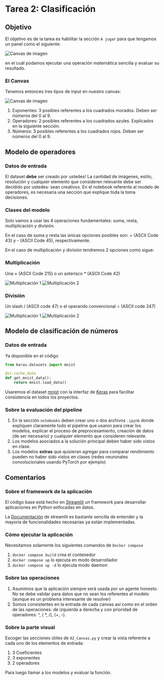 # Tarea 2: Clasificación

## Objetivo

El objetivo es de la tarea es habilitar la sección `A jugar` para que tengamos un panel como el siguiente:

![Canvas de imagen](/src/img/canvas.png)

en el cuál podamos ejecutar una operación matemática sencilla y evaluar su resultado.

### El Canvas

Tenemos entonces tres tipos de input en nuestro canvas:

![Canvas de imagen](/src/img/canvas2.png)

1. Exponentes: 3 posibles referentes a los cuadrados morados. Deben ser números del 0 al 9.
2. Operadores: 2 posibles referentes a los cuadrados azules. Explicados en la siguiente sección.
3. Números: 3 posibles referentes a los cuadrados rojos. Deben ser números del 0 al 9.

## Modelo de operadores

### Datos de entrada

El dataset **debe** ser creado por ustedes! La cantidad de imágenes, estilo, resolución y cualquier elemento que consideren relevante debe ser decidido por ustedes: sean creativos. En el notebook referente al modelo de operadores, es necesaria una sección que explique toda la toma decisiones.

### Clases del modelo

Solo vamos a usar las 4 operaciones fundamentales: suma, resta, multiplicación y división. 

En el caso de suma y resta las únicas opciones posibles son: + (ASCII Code 43) y - (ASCII Code 45), respectivamente.

En el caso de multiplicación y división tendremos 2 opciones como sigue:

### Multiplicación

Una × (ASCII Code 215) o un asterísco * (ASCII Code 42)

![Multiplicación 1](/src/img/mult1.png) ![Multiplicación 2](/src/img/mult2.png)


### División

Un slash / (ASCII code 47) o el operando convencional ÷ (ASCII code 247)

![Multiplicación 1](/src/img/div2.png) ![Multiplicación 2](/src/img/div1.png)

## Modelo de clasificación de números

### Datos de entrada

Ya disponible en el código

```python
from keras.datasets import mnist

@st.cache_data
def get_mnist_data():
    return mnist.load_data()
```
Usaremos el dataset [mnist](http://www.pymvpa.org/datadb/mnist.html) con la interfaz de [Keras](https://keras.io/getting_started/) para facilitar consistencia en todos los proyectos.

### Sobre la evaluación del pipeline

1. En la sección `notebooks` deben crear uno o dos archivos `.ipynb` donde expliquen claramente todo el pipeline que usaron para crear los modelos, explicar el proceso de preprocesamiento, creación de datos (de ser necesario) y cualquier elemento que consideren relevante.
2. Los modelos asociados a la solución principal deben haber sido vistos en clase.
3. Los modelos **extras** que quisieran agregar para comparar rendimiento pueden no haber sido vistos en clases (redes neuronales convolucionales usando PyTorch por ejemplo)


## Comentarios

### Sobre el framework de la aplicación

El código base está hecho en [Streamlit](https://streamlit.io/) un framework para desarrollar aplicaciones en Python enfocadas en datos.

La [Documentación](https://docs.streamlit.io/) de streamlit es bastante sencilla de entender y la mayoría de funcionalidades necesarias ya están implementadas.

### Cómo ejecutar la aplicación

Necesitamos solamente los siguientes comandos de `Docker compose`

1. `docker compose build` crea el contenedor
2. `docker compose up` lo ejecuta en modo desarrollador
3. `docker compose up -d` lo ejecuta modo daemon

### Sobre las operaciones

1. Asumimos que la aplicación siempre será usada por un agente honesto. No se debe validar para datos que no sean los referentes al modelo (aunque es un problema interesante de resolver)
2. Somos consistentes en la entrada de cada canvas así como en el orden de las operaciones: de izquierda a derecha y con prioridad de operadores: ^, ( *, /), (+, -).

### Sobre la parte visual

Escoger las secciones útiles de `02_Canvas.py` y crear la vista referente a cada uno de los elementos de entrada:

1. 3 Coeficientes
2. 3 exponentes
3. 2 operadores

Para luego llamar a los modelos y evaluar la función.

